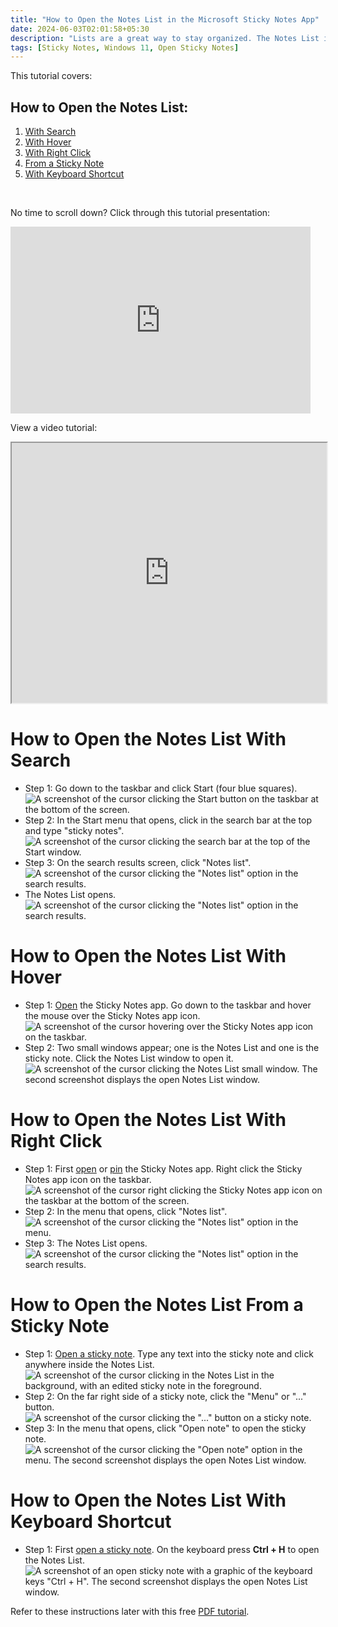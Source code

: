 ```yaml
---
title: "How to Open the Notes List in the Microsoft Sticky Notes App"
date: 2024-06-03T02:01:58+05:30
description: "Lists are a great way to stay organized. The Notes List is too. Learn how to open the Notes List and keep up with the growing pile of sticky notes."
tags: [Sticky Notes, Windows 11, Open Sticky Notes]
---
```

This tutorial covers:

## How to Open the Notes List:
1. [With Search](#1)
2. [With Hover](#2)
3. [With Right Click](#3)
4. [From a Sticky Note](#4)
5. [With Keyboard Shortcut](#5)

<br />
<p>No time to scroll down? Click through this tutorial presentation:</p>
<iframe src="https://docs.google.com/presentation/d/e/2PACX-1vTPrS7YCJPr6Ha87HIAju996z6GnW4BPqjVtd5ZUwKPqYFxDUpZxD3VuI0t_z_RZ-voPeYhxxkAfaF8/embed?start=false&loop=false&delayms=3000" frameborder="0" width="480" height="299" allowfullscreen="true" mozallowfullscreen="true" webkitallowfullscreen="true"></iframe>

<br />

View a video tutorial:
<iframe class="BLOG_video_class" allowfullscreen="" youtube-src-id="O-MRILaQUKA" width="100%" height="416" src="https://www.youtube.com/embed/O-MRILaQUKA"></iframe>

<h1 id="1">How to Open the Notes List With Search</h1>

* Step 1: Go down to the taskbar and click Start (four blue squares).<div class="stepimage">![A screenshot of the cursor clicking the Start button on the taskbar at the bottom of the screen.](blogstartbuttonedit.png "Click Start")</div>
* Step 2: In the Start menu that opens, click in the search bar at the top and type "sticky notes". <div class="stepimage">![A screenshot of the cursor clicking the search bar at the top of the Start window.](blogsearchbaredit.png "Search for 'sticky notes' ")</div>
* Step 3: On the search results screen, click "Notes list". <div class="stepimage">![A screenshot of the cursor clicking the "Notes list" option in the search results.](blognoteslistfromsearchedit.png "Click 'Notes list' ")</div>
* The Notes List opens. <div class="stepimage">![A screenshot of the cursor clicking the "Notes list" option in the search results.](hovernoteslistopenededit.png "The open Notes List window")</div>


<h1 id="2">How to Open the Notes List With Hover</h1>

* Step 1: [Open](https://qhtutorials.github.io/posts/how-to-open-sticky-notes/) the Sticky Notes app. Go down to the taskbar and hover the mouse over the Sticky Notes app icon. <div class="stepimage">![A screenshot of the cursor hovering over the Sticky Notes app icon on the taskbar.](bloghoveroveropenedappedit.png "Hover over the Sticky Notes app icon")</div>
* Step 2: Two small windows appear; one is the Notes List and one is the sticky note. Click the Notes List window to open it. <div class="stepimage">![A screenshot of the cursor clicking the Notes List small window. The second screenshot displays the open Notes List window.](bloghovernoteslist.png "Click the Notes List small window ")</div>

<h1 id="3">How to Open the Notes List With Right Click</h1>

* Step 1: First [open](https://qhtutorials.github.io/posts/how-to-open-sticky-notes/) or [pin](https://qhtutorials.github.io/posts/how-to-pin-sticky-notes/) the Sticky Notes app. Right click the Sticky Notes app icon on the taskbar. <div class="stepimage">![A screenshot of the cursor right clicking the Sticky Notes app icon on the taskbar at the bottom of the screen.](blogrightclickappiconfinaledit.png "Right click the app icon")</div>
* Step 2: In the menu that opens, click "Notes list". <div class="stepimage">![A screenshot of the cursor clicking the "Notes list" option in the menu.](blogrightclickopennoteslist.png "Click 'Notes list' ")</div>
* Step 3: The Notes List opens. <div class="stepimage">![A screenshot of the cursor clicking the "Notes list" option in the search results.](hovernoteslistopenededit.png "The open Notes List window")</div>

<h1 id="4">How to Open the Notes List From a Sticky Note</h1>

* Step 1: [Open a sticky note](https://qhtutorials.github.io/posts/how-to-open-sticky-notes/). Type any text into the sticky note and click anywhere inside the Notes List.<div class="stepimage">![A screenshot of the cursor clicking in the Notes List in the background, with an edited sticky note in the foreground.](blogclickinnoteslistedit.png "Click in the Notes List")</div>
* Step 2: On the far right side of a sticky note, click the "Menu" or "..." button. <div class="stepimage">![A screenshot of the cursor clicking the "..." button on a sticky note.](blogclick3dotspreviewedit.png "Click the '...' button ")</div>
* Step 3: In the menu that opens, click "Open note" to open the sticky note. <div class="stepimage">![A screenshot of the cursor clicking the "Open note" option in the menu. The second screenshot displays the open Notes List window.](blogclick3dotsopennote.png "Click 'Open note' ")</div>

<h1 id="5">How to Open the Notes List With Keyboard Shortcut</h1>

* Step 1: First [open a sticky note](https://qhtutorials.github.io/posts/how-to-open-sticky-notes/). On the keyboard press **Ctrl + H** to open the Notes List. <div class="stepimage">![A screenshot of an open sticky note with a graphic of the keyboard keys "Ctrl + H". The second screenshot displays the open Notes List window.](blogctrlh.png "Press Ctrl + H")</div>

Refer to these instructions later with this free [PDF tutorial](https://drive.google.com/file/d/1ekgk7CcUtRD0teHTu9vYZ8RWCa-VuH4Y/view?usp=sharing).

<br />